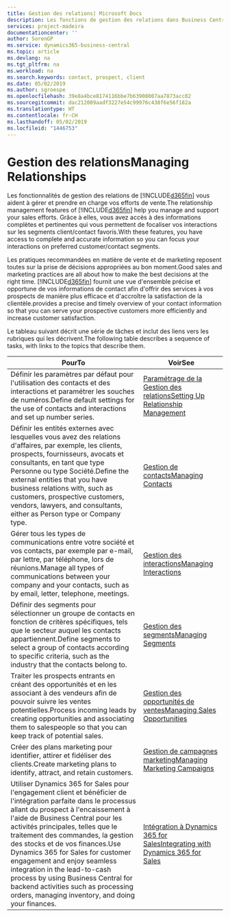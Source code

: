 ```yaml
---
title: Gestion des relations| Microsoft Docs
description: Les fonctions de gestion des relations dans Business Central prennent en charge vos efforts en matière de vente et vous permettent d'accéder à des informations sur les contacts et les prospects afin de pouvoir servir vos clients efficacement.
services: project-madeira
documentationcenter: ''
author: SorenGP
ms.service: dynamics365-business-central
ms.topic: article
ms.devlang: na
ms.tgt_pltfrm: na
ms.workload: na
ms.search.keywords: contact, prospect, client
ms.date: 05/02/2019
ms.author: sgroespe
ms.openlocfilehash: 39e8a4bce8174116bbe7b63908007aa7873acc02
ms.sourcegitcommit: dac212009aadf3227e54c99976c438f6e56f182a
ms.translationtype: HT
ms.contentlocale: fr-CH
ms.lasthandoff: 05/02/2019
ms.locfileid: "1446753"
---
```

# <a name="managing-relationships"></a><span data-ttu-id="a975e-103">Gestion des relations</span><span class="sxs-lookup"><span data-stu-id="a975e-103">Managing Relationships</span></span>
<span data-ttu-id="a975e-104">Les fonctionnalités de gestion des relations de [!INCLUDE[d365fin](includes/d365fin_md.md)] vous aident à gérer et prendre en charge vos efforts de vente.</span><span class="sxs-lookup"><span data-stu-id="a975e-104">The relationship management features of [!INCLUDE[d365fin](includes/d365fin_md.md)] help you manage and support your sales efforts.</span></span> <span data-ttu-id="a975e-105">Grâce à elles, vous avez accès à des informations complètes et pertinentes qui vous permettent de focaliser vos interactions sur les segments client/contact favoris.</span><span class="sxs-lookup"><span data-stu-id="a975e-105">With these features, you have access to complete and accurate information so you can focus your interactions on preferred customer/contact segments.</span></span>

<span data-ttu-id="a975e-106">Les pratiques recommandées en matière de vente et de marketing reposent toutes sur la prise de décisions appropriées au bon moment.</span><span class="sxs-lookup"><span data-stu-id="a975e-106">Good sales and marketing practices are all about how to make the best decisions at the right time.</span></span> [!INCLUDE[d365fin](includes/d365fin_md.md)] <span data-ttu-id="a975e-107">fournit une vue d'ensemble précise et opportune de vos informations de contact afin d'offrir des services à vos prospects de manière plus efficace et d'accroître la satisfaction de la clientèle.</span><span class="sxs-lookup"><span data-stu-id="a975e-107">provides a precise and timely overview of your contact information so that you can serve your prospective customers more efficiently and increase customer satisfaction.</span></span>

<span data-ttu-id="a975e-108">Le tableau suivant décrit une série de tâches et inclut des liens vers les rubriques qui les décrivent.</span><span class="sxs-lookup"><span data-stu-id="a975e-108">The following table describes a sequence of tasks, with links to the topics that describe them.</span></span>  

| <span data-ttu-id="a975e-109">Pour</span><span class="sxs-lookup"><span data-stu-id="a975e-109">To</span></span> | <span data-ttu-id="a975e-110">Voir</span><span class="sxs-lookup"><span data-stu-id="a975e-110">See</span></span> |
| --- | --- |
|<span data-ttu-id="a975e-111">Définir les paramètres par défaut pour l'utilisation des contacts et des interactions et paramétrer les souches de numéros.</span><span class="sxs-lookup"><span data-stu-id="a975e-111">Define default settings for the use of contacts and interactions and set up number series.</span></span>|[<span data-ttu-id="a975e-112">Paramétrage de la Gestion des relations</span><span class="sxs-lookup"><span data-stu-id="a975e-112">Setting Up Relationship Management</span></span>](marketing-setup-marketing.md)|
|<span data-ttu-id="a975e-113">Définir les entités externes avec lesquelles vous avez des relations d'affaires, par exemple, les clients, prospects, fournisseurs, avocats et consultants, en tant que type Personne ou type Société.</span><span class="sxs-lookup"><span data-stu-id="a975e-113">Define the external entities that you have business relations with, such as customers, prospective customers, vendors, lawyers, and consultants, either as Person type or Company type.</span></span>|[<span data-ttu-id="a975e-114">Gestion de contacts</span><span class="sxs-lookup"><span data-stu-id="a975e-114">Managing Contacts</span></span>](marketing-contacts.md)|
|<span data-ttu-id="a975e-115">Gérer tous les types de communications entre votre société et vos contacts, par exemple par e-mail, par lettre, par téléphone, lors de réunions.</span><span class="sxs-lookup"><span data-stu-id="a975e-115">Manage all types of communications between your company and your contacts, such as by email, letter, telephone, meetings.</span></span>|[<span data-ttu-id="a975e-116">Gestion des interactions</span><span class="sxs-lookup"><span data-stu-id="a975e-116">Managing Interactions</span></span>](marketing-interactions.md)|
|<span data-ttu-id="a975e-117">Définir des segments pour sélectionner un groupe de contacts en fonction de critères spécifiques, tels que le secteur auquel les contacts appartiennent.</span><span class="sxs-lookup"><span data-stu-id="a975e-117">Define segments to select a group of contacts according to specific criteria, such as the industry that the contacts belong to.</span></span>|[<span data-ttu-id="a975e-118">Gestion des segments</span><span class="sxs-lookup"><span data-stu-id="a975e-118">Managing Segments</span></span>](marketing-segments.md)|
|<span data-ttu-id="a975e-119">Traiter les prospects entrants en créant des opportunités et en les associant à des vendeurs afin de pouvoir suivre les ventes potentielles.</span><span class="sxs-lookup"><span data-stu-id="a975e-119">Process incoming leads by creating opportunities and associating them to salespeople so that you can keep track of potential sales.</span></span>|[<span data-ttu-id="a975e-120">Gestion des opportunités de ventes</span><span class="sxs-lookup"><span data-stu-id="a975e-120">Managing Sales Opportunities</span></span>](marketing-manage-sales-opportunities.md)|
|<span data-ttu-id="a975e-121">Créer des plans marketing pour identifier, attirer et fidéliser des clients.</span><span class="sxs-lookup"><span data-stu-id="a975e-121">Create marketing plans to identify, attract, and retain customers.</span></span>|[<span data-ttu-id="a975e-122">Gestion de campagnes marketing</span><span class="sxs-lookup"><span data-stu-id="a975e-122">Managing Marketing Campaigns</span></span>](marketing-campaigns.md)|
|<span data-ttu-id="a975e-123">Utiliser Dynamics 365 for Sales pour l'engagement client et bénéficier de l'intégration parfaite dans le processus allant du prospect à l'encaissement à l'aide de Business Central pour les activités principales, telles que le traitement des commandes, la gestion des stocks et de vos finances.</span><span class="sxs-lookup"><span data-stu-id="a975e-123">Use Dynamics 365 for Sales for customer engagement and enjoy seamless integration in the lead-to-cash process by using Business Central for backend activities such as processing orders, managing inventory, and doing your finances.</span></span>|[<span data-ttu-id="a975e-124">Intégration à Dynamics 365 for Sales</span><span class="sxs-lookup"><span data-stu-id="a975e-124">Integrating with Dynamics 365 for Sales</span></span>](marketing-integrate-dynamicscrm.md)|
